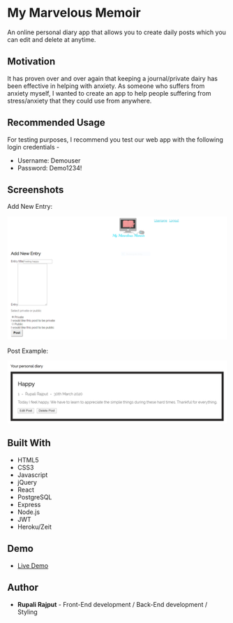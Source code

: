 # My Marvelous Memoir

An online personal diary app that allows you to create daily posts which you can edit and delete at anytime.

## Motivation

It has proven over and over again that keeping a journal/private dairy has been effective in helping with anxiety. As someone who suffers from anxiety myself, I wanted to create an app to help people suffering from stress/anxiety that they could use from anywhere.

## Recommended Usage

For testing purposes, I recommend you test our web app with the following login credentials -

- Username: Demouser
- Password: Demo1234!

## Screenshots

Add New Entry:

![Add New Entry](screenshots/newpostscreenshot.PNG)

Post Example:

![Post Entries](screenshots/postscreenshot.PNG)

## Built With

- HTML5
- CSS3
- Javascript
- jQuery
- React
- PostgreSQL
- Express
- Node.js
- JWT
- Heroku/Zeit

## Demo

- [Live Demo](https://mymarvelousmemoir.now.sh/)

## Author

- **Rupali Rajput** - Front-End development / Back-End development / Styling
